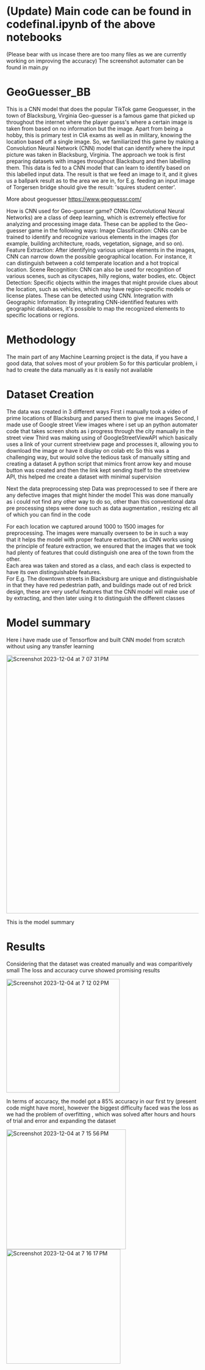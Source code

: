# (Update) Main code can be found in codefinal.ipynb of the above notebooks # 
(Please bear with us incase there are too many files as we are currently working on improving the accuracy)
The screenshot automater can be found in main.py 

# GeoGuesser_BB


This is a CNN model that does the popular TikTok game Geoguesser, in the town of Blacksburg, Virginia 
Geo-guesser is a famous game that picked up throughout the internet where the player guess's where a certain image is taken from based on no information but the image. Apart from being a hobby, this is primary test in CIA exams as well as in military, knowing the location based off a single image. So, we familiarized this game by making a Convolution Neural Network (CNN) model that can identify where the input picture was taken in Blacksburg, Virginia. The approach we took is first preparing datasets with images throughout Blacksburg and then labelling them. This data is fed to a CNN model that can learn to identify based on this labelled input data. The result is that we feed an image to it, and it gives us a ballpark result as to the area we are in, for E.g. feeding an input image of Torgersen bridge should give the result: 'squires student center'. 

More about geoguesser https://www.geoguessr.com/

How is CNN used for Geo-guesser game? 
CNNs (Convolutional Neural Networks) are a class of deep learning, which is extremely effective for analyzing and processing image data. These can be applied to the Geo-guesser game in the following ways: 
Image Classification: CNNs can be trained to identify and recognize various elements in the images (for example, building architecture, roads, vegetation, signage, and so on). 
Feature Extraction: After identifying various unique elements in the images, CNN can narrow down the possible geographical location. For instance, it can distinguish between a cold temperate location and a hot tropical location. 
Scene Recognition: CNN can also be used for recognition of various scenes, such as cityscapes, hilly regions, water bodies, etc. 
Object Detection: Specific objects within the images that might provide clues about the location, such as vehicles, which may have region-specific models or license plates. These can be detected using CNN. 
Integration with Geographic Information: By integrating CNN-identified features with geographic databases, it's possible to map the recognized elements to specific locations or regions. 


# Methodology # 
The main part of any Machine Learning project is the data, if you have a good data, that solves most of your problem 
So for this particular problem, i had to create the data manually as it is easily not available 

# Dataset Creation # 

The data was created in 3 different ways 
First i manually took a video of prime locations of Blacksburg and parsed them to give me images 
Second, I made use of Google street View images where i set up an python automater code that takes screen shots as i progress through the city manually in the street view 
Third was making using of GoogleStreetViewAPI which basically uses a link of your current streetview page and processes it, allowing you to download the image or have it display on colab etc 
So this was a challenging way, but would solve the tedious task of manually sitting and creating a dataset 
A python script that mimics front arrow key and mouse button was created and then the link kept sending itself to the streetview API, this helped me create a dataset with minimal supervision 

Next the data preprocessing step 
Data was preprocessed to see if there are any defective images that might hinder the model
This was done manually as i could not find any other way to do so, other than this conventional data pre processing steps were done such as data augmentation , resizing etc all of which you can find in the code


For each location we captured around 1000 to 1500 images for preprocessing.  The images were manually overseen to be in such a way that it helps the model with proper feature extraction, as CNN works using the principle of feature extraction, we ensured that the images that we took had plenty of features that could distinguish one area of the town from the other.  
Each area was taken and stored as a class, and each class is expected to have its own distinguishable features.  
For E.g. The downtown streets in Blacksburg are unique and distinguishable in that they have red pedestrian path, and buildings made out of red brick design, these are very useful features that the CNN model will make use of by extracting, and then later using it to distinguish the different classes  


# Model summary #
Here i have made use of Tensorflow and built CNN model from scratch without using any transfer learning 

<img width="675" alt="Screenshot 2023-12-04 at 7 07 31 PM" src="https://github.com/Sathyanarayanan-ops/GeoGuesser_BB/assets/57038667/febb9b94-5b09-400c-851d-6f8158b5befc">

This is the model summary 

# Results # 

Considering that the dataset was created manually and was comparitively small 
The loss and accuracy curve showed promising results 

<img width="297" alt="Screenshot 2023-12-04 at 7 12 02 PM" src="https://github.com/Sathyanarayanan-ops/GeoGuesser_BB/assets/57038667/6850877a-e878-4fea-97f0-f1ea47e9eee1">

In terms of accuracy, the model got a 85% accuracy in our first try (present code might have more), however the biggest difficulty faced was the loss as we had the problem of overfitting , which was solved after hours and hours of trial and error and expanding the dataset 

<img width="313" alt="Screenshot 2023-12-04 at 7 15 56 PM" src="https://github.com/Sathyanarayanan-ops/GeoGuesser_BB/assets/57038667/7f638fb3-9779-4bf2-8ee4-33fe1928cfc7">


<img width="299" alt="Screenshot 2023-12-04 at 7 16 17 PM" src="https://github.com/Sathyanarayanan-ops/GeoGuesser_BB/assets/57038667/43391de4-cf65-460c-9136-a0b156ccc43b">







